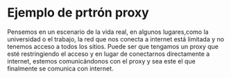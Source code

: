 # Ejemplo de prtrón proxy

Pensemos en un escenario de la vida real, en algunos lugares,como la universidad o el trabajo, la red que nos conecta a internet está limitada y no tenemos acceso a todos los sitios.
Puede ser que tengamos un proxy que esté restringiendo el acceso y en lugar de conectarnos directamente a internet, estemos comunicándonos con el proxy y sea este el que finalmente se comunica con internet.